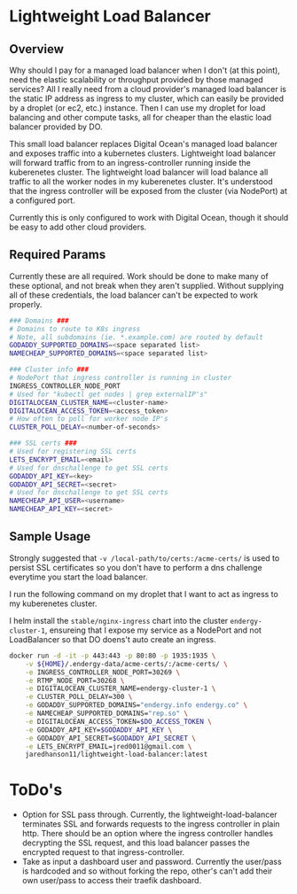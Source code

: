 # Lightweight Load Balancer

## Overview

Why should I pay for a managed load balancer when I don't (at this point), need the elastic scalability or throughput provided by those managed services? All I really need from a cloud provider's managed load balancer is the static IP address as ingress to my cluster, which can easily be provided by a droplet (or ec2, etc.) instance. Then I can use my droplet for load balancing and other compute tasks, all for cheaper than the elastic load balancer provided by DO.

This small load balancer replaces Digital Ocean's managed load balancer and exposes traffic into a kubernetes clusters.
Lightweight load balancer will forward traffic from to an ingress-controller running inside the kuberenetes cluster.
The lightweight load balancer will load balance all traffic to all the worker nodes in my kuberenetes cluster. It's understood that the ingress controller will be exposed from the cluster (via NodePort) at a configured port.

Currently this is only configured to work with Digital Ocean, though it should be easy to add other cloud providers.

## Required Params

Currently these are all required. Work should be done to make many of these optional, and not break when they aren't supplied. Without supplying all of these credentials, the load balancer can't be expected to work properly.

```bash
### Domains ###
# Domains to route to K8s ingress
# Note, all subdomains (ie. *.example.com) are routed by default
GODADDY_SUPPORTED_DOMAINS=<space separated list>
NAMECHEAP_SUPPORTED_DOMAINS=<space separated list>

### Cluster info ###
# NodePort that ingress controller is running in cluster
INGRESS_CONTROLLER_NODE_PORT
# Used for "kubectl get nodes | grep externalIP's"
DIGITALOCEAN_CLUSTER_NAME=<cluster-name>
DIGITALOCEAN_ACCESS_TOKEN=<access_token>
# How often to poll for worker node IP's
CLUSTER_POLL_DELAY=<number-of-seconds>

### SSL certs ###
# Used for registering SSL certs
LETS_ENCRYPT_EMAIL=<email>
# Used for dnschallenge to get SSL certs
GODADDY_API_KEY=<key>
GODADDY_API_SECRET=<secret>
# Used for dnschallenge to get SSL certs
NAMECHEAP_API_USER=<username>
NAMECHEAP_API_KEY=<secret>
```

## Sample Usage

Strongly suggested that `-v /local-path/to/certs:/acme-certs/` is used to persist SSL certificates so you don't have to perform a dns challenge everytime you start the load balancer.

I run the following command on my droplet that I want to act as ingress to my kuberenetes cluster.

I helm install the `stable/nginx-ingress` chart into the cluster `endergy-cluster-1`, ensureing that I expose my service as a NodePort and not LoadBalancer so that DO doens't auto create an ingress.

```bash
docker run -d -it -p 443:443 -p 80:80 -p 1935:1935 \
    -v ${HOME}/.endergy-data/acme-certs/:/acme-certs/ \
    -e INGRESS_CONTROLLER_NODE_PORT=30269 \
    -e RTMP_NODE_PORT=30268 \
    -e DIGITALOCEAN_CLUSTER_NAME=endergy-cluster-1 \
    -e CLUSTER_POLL_DELAY=300 \
    -e GODADDY_SUPPORTED_DOMAINS="endergy.info endergy.co" \
    -e NAMECHEAP_SUPPORTED_DOMAINS="rep.so" \
    -e DIGITALOCEAN_ACCESS_TOKEN=$DO_ACCESS_TOKEN \
    -e GODADDY_API_KEY=$GODADDY_API_KEY \
    -e GODADDY_API_SECRET=$GODADDY_API_SECRET \
    -e LETS_ENCRYPT_EMAIL=jred0011@gmail.com \
    jaredhanson11/lightweight-load-balancer:latest
```

# ToDo's

- Option for SSL pass through. Currently, the lightweight-load-balancer terminates SSL and forwards requests to the ingress controller in plain http. There should be an option where the ingress controller handles decrypting the SSL request, and this load balancer passes the encrypted request to that ingress-controller.
- Take as input a dashboard user and password. Currently the user/pass is hardcoded and so without forking the repo, other's can't add their own user/pass to access their traefik dashboard.
